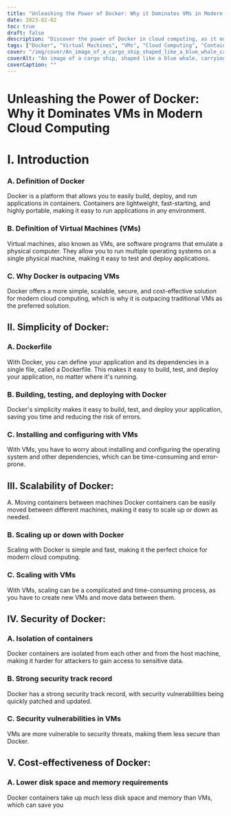 ```yaml
---
title: "Unleashing the Power of Docker: Why it Dominates VMs in Modern Cloud Computing"
date: 2023-02-02
toc: true
draft: false
description: "Discover the power of Docker in cloud computing, as it outpaces VMs with its simplicity, scalability, security, and cost-effectiveness, in this article."
tags: ["Docker", "Virtual Machines", "VMs", "Cloud Computing", "Containers", "Simplicity", "Scalability", "Security", "Cost-effectiveness", "Dockerfile", "Building, testing and deploying", "Isolation", "Security track record", "Cost comparison", "Informative article"]
cover: "/img/cover/An_image_of_a_cargo_ship_shaped_like_a_blue_whale_carrying.png"
coverAlt: "An image of a cargo ship, shaped like a blue whale, carrying multiple Docker containers"
coverCaption: ""
---
```

# Unleashing the Power of Docker: Why it Dominates VMs in Modern Cloud Computing

# I. Introduction
### A. Definition of Docker
Docker is a platform that allows you to easily build, deploy, and run applications in containers. Containers are lightweight, fast-starting, and highly portable, making it easy to run applications in any environment.

### B. Definition of Virtual Machines (VMs)
Virtual machines, also known as VMs, are software programs that emulate a physical computer. They allow you to run multiple operating systems on a single physical machine, making it easy to test and deploy applications.

### C. Why Docker is outpacing VMs
Docker offers a more simple, scalable, secure, and cost-effective solution for modern cloud computing, which is why it is outpacing traditional VMs as the preferred solution.

## II. Simplicity of Docker:
### A. Dockerfile
With Docker, you can define your application and its dependencies in a single file, called a Dockerfile. This makes it easy to build, test, and deploy your application, no matter where it's running.

### B. Building, testing, and deploying with Docker
Docker's simplicity makes it easy to build, test, and deploy your application, saving you time and reducing the risk of errors.

### C. Installing and configuring with VMs
With VMs, you have to worry about installing and configuring the operating system and other dependencies, which can be time-consuming and error-prone.

## III. Scalability of Docker:
A. Moving containers between machines
Docker containers can be easily moved between different machines, making it easy to scale up or down as needed.

### B. Scaling up or down with Docker
Scaling with Docker is simple and fast, making it the perfect choice for modern cloud computing.

### C. Scaling with VMs
With VMs, scaling can be a complicated and time-consuming process, as you have to create new VMs and move data between them.

## IV. Security of Docker:
### A. Isolation of containers
Docker containers are isolated from each other and from the host machine, making it harder for attackers to gain access to sensitive data.

### B. Strong security track record
Docker has a strong security track record, with security vulnerabilities being quickly patched and updated.

### C. Security vulnerabilities in VMs
VMs are more vulnerable to security threats, making them less secure than Docker.

## V. Cost-effectiveness of Docker:
### A. Lower disk space and memory requirements
Docker containers take up much less disk space and memory than VMs, which can save you